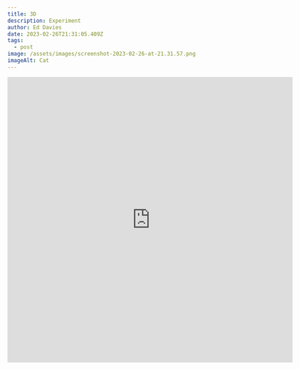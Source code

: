 ```yaml
---
title: 3D
description: Experiment
author: Ed Davies
date: 2023-02-26T21:31:05.409Z
tags:
  - post
image: /assets/images/screenshot-2023-02-26-at-21.31.57.png
imageAlt: Cat
---
```

<div class="sketchfab-embed-wrapper"> <iframe title="Cat" frameborder="0" allowfullscreen mozallowfullscreen="true" webkitallowfullscreen="true" allow="autoplay; fullscreen; xr-spatial-tracking" xr-spatial-tracking execution-while-out-of-viewport execution-while-not-rendered web-share width="640" height="640" src="https://sketchfab.com/models/93e29beb4796427c8b7a9d0827f9b77a/embed"> </iframe> </div>